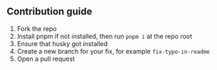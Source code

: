 ## Contribution guide

1. Fork the repo
2. Install pnpm if not installed, then run `pnpm i` at the repo root
3. Ensure that husky got installed
4. Create a new branch for your fix, for example `fix-typo-in-readme`
5. Open a pull request
